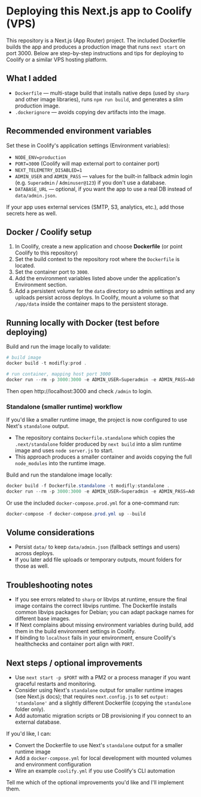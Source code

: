 # Deploying this Next.js app to Coolify (VPS)

This repository is a Next.js (App Router) project. The included Dockerfile builds the app and produces a production image that runs `next start` on port 3000. Below are step-by-step instructions and tips for deploying to Coolify or a similar VPS hosting platform.

## What I added
- `Dockerfile` — multi-stage build that installs native deps (used by `sharp` and other image libraries), runs `npm run build`, and generates a slim production image.
- `.dockerignore` — avoids copying dev artifacts into the image.

## Recommended environment variables
Set these in Coolify's application settings (Environment variables):

- `NODE_ENV=production`
- `PORT=3000` (Coolify will map external port to container port)
- `NEXT_TELEMETRY_DISABLED=1`
- `ADMIN_USER` and `ADMIN_PASS` — values for the built-in fallback admin login (e.g. `Superadmin` / `Adminuser@123`) if you don't use a database.
- `DATABASE_URL` — optional, if you want the app to use a real DB instead of `data/admin.json`.

If your app uses external services (SMTP, S3, analytics, etc.), add those secrets here as well.

## Docker / Coolify setup

1. In Coolify, create a new application and choose **Dockerfile** (or point Coolify to this repository)
2. Set the build context to the repository root where the `Dockerfile` is located.
3. Set the container port to `3000`.
4. Add the environment variables listed above under the application's Environment section.
5. Add a persistent volume for the `data` directory so admin settings and any uploads persist across deploys. In Coolify, mount a volume so that `/app/data` inside the container maps to the persistent storage.

## Running locally with Docker (test before deploying)

Build and run the image locally to validate:

```powershell
# build image
docker build -t modifly:prod .

# run container, mapping host port 3000
docker run --rm -p 3000:3000 -e ADMIN_USER=Superadmin -e ADMIN_PASS=Adminuser@123 -v ${PWD}/data:/app/data modifly:prod
```

Then open http://localhost:3000 and check `/admin` to login.

### Standalone (smaller runtime) workflow

If you'd like a smaller runtime image, the project is now configured to use Next's `standalone` output.

- The repository contains `Dockerfile.standalone` which copies the `.next/standalone` folder produced by `next build` into a slim runtime image and uses `node server.js` to start.
- This approach produces a smaller container and avoids copying the full `node_modules` into the runtime image.

Build and run the standalone image locally:

```powershell
docker build -f Dockerfile.standalone -t modifly:standalone .
docker run --rm -p 3000:3000 -e ADMIN_USER=Superadmin -e ADMIN_PASS=Adminuser@123 -v ${PWD}/data:/app/data modifly:standalone
```

Or use the included `docker-compose.prod.yml` for a one-command run:

```powershell
docker-compose -f docker-compose.prod.yml up --build
```

## Volume considerations
- Persist `data/` to keep `data/admin.json` (fallback settings and users) across deploys.
- If you later add file uploads or temporary outputs, mount folders for those as well.

## Troubleshooting notes
- If you see errors related to `sharp` or libvips at runtime, ensure the final image contains the correct libvips runtime. The Dockerfile installs common libvips packages for Debian; you can adapt package names for different base images.
- If Next complains about missing environment variables during build, add them in the build environment settings in Coolify.
- If binding to `localhost` fails in your environment, ensure Coolify's healthchecks and container port align with `PORT`.

## Next steps / optional improvements
- Use `next start -p $PORT` with a PM2 or a process manager if you want graceful restarts and monitoring.
- Consider using Next's `standalone` output for smaller runtime images (see Next.js docs); that requires `next.config.js` to set `output: 'standalone'` and a slightly different Dockerfile (copying the `standalone` folder only).
- Add automatic migration scripts or DB provisioning if you connect to an external database.

If you'd like, I can:
- Convert the Dockerfile to use Next's `standalone` output for a smaller runtime image
- Add a `docker-compose.yml` for local development with mounted volumes and environment configuration
- Wire an example `coolify.yml` if you use Coolify's CLI automation

Tell me which of the optional improvements you'd like and I'll implement them.
